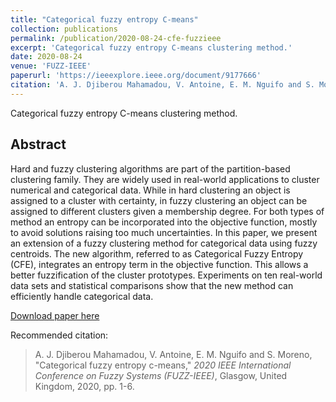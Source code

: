 ```yaml
---
title: "Categorical fuzzy entropy C-means"
collection: publications
permalink: /publication/2020-08-24-cfe-fuzzieee
excerpt: 'Categorical fuzzy entropy C-means clustering method.'
date: 2020-08-24
venue: 'FUZZ-IEEE'
paperurl: 'https://ieeexplore.ieee.org/document/9177666'
citation: 'A. J. Djiberou Mahamadou, V. Antoine, E. M. Nguifo and S. Moreno, &quot;Categorical fuzzy entropy c-means,&quot; <i>2020 IEEE International Conference on Fuzzy Systems (FUZZ-IEEE)</i>, Glasgow, United Kingdom, 2020, pp. 1-6.'
---
```

Categorical fuzzy entropy C-means clustering method.

## Abstract

Hard and fuzzy clustering algorithms are part of the partition-based clustering family. They are widely used in real-world applications to cluster numerical and categorical data. While in hard clustering an object is assigned to a cluster with certainty, in fuzzy clustering an object can be assigned to different clusters given a membership degree. For both types of method an entropy can be incorporated into the objective function, mostly to avoid solutions raising too much uncertainties. In this paper, we present an extension of a fuzzy clustering method for categorical data using fuzzy centroids. The new algorithm, referred to as Categorical Fuzzy Entropy (CFE), integrates an entropy term in the objective function. This allows a better fuzzification of the cluster prototypes. Experiments on ten real-world data sets and statistical comparisons show that the new method can efficiently handle categorical data.

<a href='https://ieeexplore.ieee.org/document/9177666'>Download paper here</a>

Recommended citation:
> A. J. Djiberou Mahamadou, V. Antoine, E. M. Nguifo and S. Moreno, "Categorical fuzzy entropy c-means," <i>2020 IEEE International Conference on Fuzzy Systems (FUZZ-IEEE)</i>, Glasgow, United Kingdom, 2020, pp. 1-6.